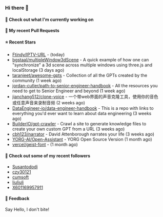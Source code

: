 ### Hi there 👋

#### 👷 Check out what I'm currently working on

#### 🔨 My recent Pull Requests


#### ⭐ Recent Stars

- [Ftindy/IPTV-URL](https://github.com/Ftindy/IPTV-URL) -  (today)
- [bgstaal/multipleWindow3dScene](https://github.com/bgstaal/multipleWindow3dScene) - A quick example of how one can &#34;synchronize&#34; a 3d scene across multiple windows using three.js and localStorage (3 days ago)
- [taranjeet/awesome-gpts](https://github.com/taranjeet/awesome-gpts) - Collection of all the GPTs created by the community (1 week ago)
- [jordan-cutler/path-to-senior-engineer-handbook](https://github.com/jordan-cutler/path-to-senior-engineer-handbook) - All the resources you need to get to Senior Engineer and beyond (1 week ago)
- [jianchang512/clone-voice](https://github.com/jianchang512/clone-voice) - 一个带web界面的声音克隆工具，使用你的音色或任意声音来录制音频 (2 weeks ago)
- [DataEngineer-io/data-engineer-handbook](https://github.com/DataEngineer-io/data-engineer-handbook) - This is a repo with links to everything you&#39;d ever want to learn about data engineering (3 weeks ago)
- [BuilderIO/gpt-crawler](https://github.com/BuilderIO/gpt-crawler) - Crawl a site to generate knowledge files to create your own custom GPT from a URL (3 weeks ago)
- [cbh123/narrator](https://github.com/cbh123/narrator) - David Attenborough narrates your life (3 weeks ago)
- [YORG-AI/Open-Assistant](https://github.com/YORG-AI/Open-Assistant) - YORG Open Source Version (1 month ago)
- [vercel/geist-font](https://github.com/vercel/geist-font) -  (1 month ago)

#### 👯 Check out some of my recent followers

- [Susantododi](https://github.com/Susantododi)
- [czy30121](https://github.com/czy30121)
- [cumsoft](https://github.com/cumsoft)
- [liuliuli](https://github.com/liuliuli)
- [X601169957911](https://github.com/X601169957911)

#### 💬 Feedback

Say Hello, I don't bite!